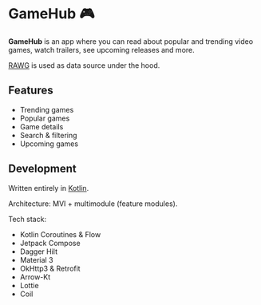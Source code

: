 # GameHub :video_game:

**GameHub** is an app where you can read about popular and trending video games, watch trailers, see upcoming releases and more.

[RAWG](https://rawg.io/apidocs) is used as data source under the hood.

## Features

- Trending games
- Popular games
- Game details
- Search & filtering
- Upcoming games

## Development

Written entirely in [Kotlin](https://kotlinlang.org/).

Architecture: MVI + multimodule (feature modules).

Tech stack:
- Kotlin Coroutines & Flow
- Jetpack Compose
- Dagger Hilt
- Material 3
- OkHttp3 & Retrofit
- Arrow-Kt
- Lottie
- Coil
